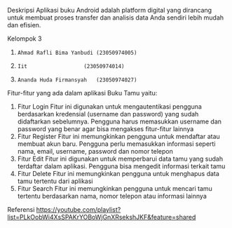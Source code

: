Deskripsi
Aplikasi buku Android adalah platform digital yang dirancang untuk membuat proses transfer dan analisis data Anda sendiri lebih mudah dan efisien. 

Kelompok 3 
1.     Ahmad Rafli Bima Yanbudi	(23050974005)
2.     Iit 					(23050974014)
3.     Ananda Huda Firmansyah 	(23050974027)

Fitur-fitur yang ada dalam aplikasi Buku Tamu yaitu:
1.	Fitur Login
Fitur ini digunakan untuk mengautentikasi pengguna berdasarkan kredensial (username dan password) yang sudah didaftarkan sebelumnya. Pengguna harus memasukkan username dan password yang benar agar bisa mengakses fitur-fitur lainnya
2.	Fitur Register
Fitur ini memungkinkan pengguna untuk mendaftar atau membuat akun baru. Pengguna perlu memasukkan informasi seperti nama, email, username, password dan nomor telepon
3.	Fitur Edit
Fitur ini digunakan untuk memperbarui data tamu yang sudah terdaftar dalam aplikasi. Pengguna bisa mengedit informasi terkait tamu
4.	Fitur Delete
Fitur ini memungkinkan pengguna untuk menghapus data tamu tertentu dari aplikasi
5.	Fitur Search
Fitur ini memungkinkan pengguna untuk mencari tamu tertentu berdasarkan nama, nomor telepon atau informasi lainnya 

Referensi 
https://youtube.com/playlist?list=PLkOobWi4XsSPAKrYOBoWjGnXRsekshJKF&feature=shared
